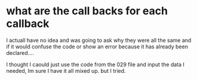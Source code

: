 #  what are the call backs for each callback

I actuall have no idea and was going to ask why they were all the same and if it would confuse the code or show an error because it has already been declared....

I thought I caould just use the code from the 029 file and input the data I needed, Im sure I have it all mixed up. but I tried. 